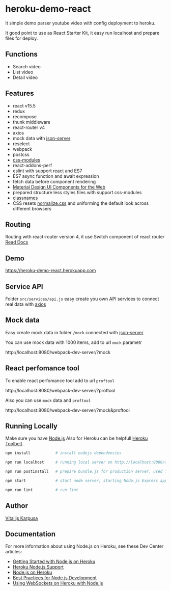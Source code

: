 # heroku-demo-react

It simple demo parser youtube video with config deployment to heroku.

It good point to use as React Starter Kit, it easy run localhost and prepare files for deploy.

## Functions

* Search video
* List video
* Detail video

## Features

* react v15.5
* redux
* recompose
* thunk middleware
* react-router v4
* axios
* mock data with [json-server](https://github.com/typicode/json-server)
* reselect
* webpack
* postcss
* [css-modules](https://github.com/css-modules/css-modules)
* react-addons-perf
* eslint with support react and ES7
* ES7 async function and await expression
* fetch data before component rendering
* [Material Design UI Components for the Web](https://material.io/components/web/)
* prepared structure less styles files with support css-modules
* [classnames](https://github.com/JedWatson/classnames)
* CSS resets [normalize.css](https://github.com/necolas/normalize.css/) and uniforming the default look across different browsers

## Routing

Routing with react-router version 4, it use Switch component of react router [Read Docs](https://github.com/ReactTraining/react-router/tree/master/packages/react-router/docs/api)

## Demo

https://heroku-demo-react.herokuapp.com

## Service API

Folder `src/services/api.js` easy create you own API services to connect real data with [axios](https://github.com/mzabriskie/axios)

## Mock data

Easy create mock data in folder `/mock` connected with [json-server](https://github.com/typicode/json-server)

You can use mock data with 1000 items, add to url `mock` parametr

http://localhost:8080/webpack-dev-server/?mock

## React perfomance tool

To enable react perfomance tool add to url `proftool`

http://localhost:8080/webpack-dev-server/?proftool

Also you can use `mock` data and `proftool`

http://localhost:8080/webpack-dev-server/?mock&proftool

## Running Locally

Make sure you have [Node.js](http://nodejs.org/)
Also for Heroku can be helpfull [Heroku Toolbelt](https://toolbelt.heroku.com/).

```bash
npm install           # install nodejs dependencies
```

```bash
npm run localhost     # running local server on http://localhost:8080/webpack-dev-server/ and json-server with mock data on port 3000
```

```bash
npm run postinstall   # prepare bundle.js for production server, used for heroku deployment
```

```bash
npm start             # start node server, starting Node.js Express application in index.js
```

```bash
npm run lint          # run lint
```

## Author

[Vitalijs Karpusa](http://www.karpusa.lv)

## Documentation

For more information about using Node.js on Heroku, see these Dev Center articles:

- [Getting Started with Node.js on Heroku](https://devcenter.heroku.com/articles/getting-started-with-nodejs)
- [Heroku Node.js Support](https://devcenter.heroku.com/articles/nodejs-support)
- [Node.js on Heroku](https://devcenter.heroku.com/categories/nodejs)
- [Best Practices for Node.js Development](https://devcenter.heroku.com/articles/node-best-practices)
- [Using WebSockets on Heroku with Node.js](https://devcenter.heroku.com/articles/node-websockets)
